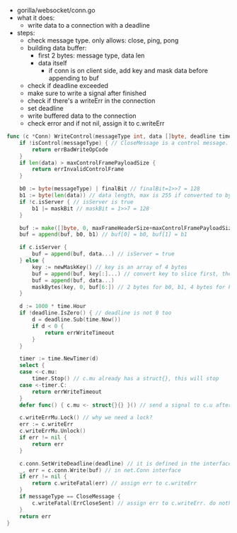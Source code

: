- gorilla/websocket/conn.go
- what it does:
    - write data to a connection with a deadline
- steps:
    - check message type. only allows: close, ping, pong
    - building data buffer:
        - first 2 bytes: message type, data len
        - data itself
            - if conn is on client side, add key and mask data before appending to buf
    - check if deadline exceeded
    - make sure to write a signal after finished
    - check if there's a writeErr in the connection
    - set deadline
    - write buffered data to the connection
    - check error and if not nil, assign it to c.writeErr

```go   
func (c *Conn) WriteControl(messageType int, data []byte, deadline time.Time) error {
	if !isControl(messageType) { // CloseMessage is a control message. pass!
		return errBadWriteOpCode
	}
	if len(data) > maxControlFramePayloadSize {
		return errInvalidControlFrame
	}

	b0 := byte(messageType) | finalBit // finalBit=1>>7 = 128
	b1 := byte(len(data)) // data length, max is 255 if converted to byte
	if !c.isServer { // isServer is true
		b1 |= maskBit // maskBit = 1>>7 = 128
	}

	buf := make([]byte, 0, maxFrameHeaderSize+maxControlFramePayloadSize) // we fix the capacity while length is 0
	buf = append(buf, b0, b1) // buf[0] = b0, buf[1] = b1

	if c.isServer {
		buf = append(buf, data...) // isServer = true
	} else {
		key := newMaskKey() // key is an array of 4 bytes
		buf = append(buf, key[:]...) // convert key to slice first, then spread it
		buf = append(buf, data...)
		maskBytes(key, 0, buf[6:]) // 2 bytes for b0, b1, 4 bytes for key, data start from 6
	}

	d := 1000 * time.Hour
	if !deadline.IsZero() { // deadline is not 0 too
		d = deadline.Sub(time.Now())
		if d < 0 {
			return errWriteTimeout
		}
	}

	timer := time.NewTimer(d)
	select {
	case <-c.mu:
		timer.Stop() // c.mu already has a struct{}, this will stop
	case <-timer.C:
		return errWriteTimeout
	}
	defer func() { c.mu <- struct{}{} }() // send a signal to c.u after finishing

	c.writeErrMu.Lock() // why we need a lock?
	err := c.writeErr
	c.writeErrMu.Unlock()
	if err != nil {
		return err
	}

	c.conn.SetWriteDeadline(deadline) // it is defined in the interface. conn is in net package
	_, err = c.conn.Write(buf) // in net.Conn interface
	if err != nil {
		return c.writeFatal(err) // assign err to c.writeErr
	}
	if messageType == CloseMessage {
		c.writeFatal(ErrCloseSent) // assign err to c.writeErr. do nothing else
	}
	return err
}
```